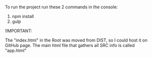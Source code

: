 To run the project run these 2 commands in the console:
1) npm install
2) gulp

!IMPORTANT:

The "index.html" in the Root was moved from DIST, so I could host it on GitHub page.
The main html file that gathers all SRC info is called "app.html"